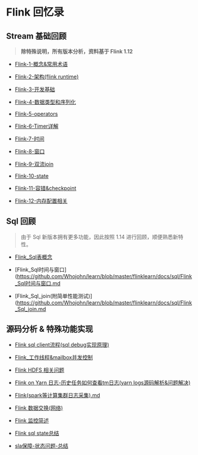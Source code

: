 # Flink 回忆录

## Stream 基础回顾
> **除特殊说明，所有版本分析，资料基于 Flink 1.12** 

-  [Flink-1-概念&常用术语](https://github.com/Whojohn/learn/blob/master/flinklearn/docs/Flink_概念&常用术语.md)

-  [Flink-2-架构(flink runtime)](https://github.com/Whojohn/learn/blob/master/flinklearn/docs/Flink_架构.md)

-  [Flink-3-开发基础](https://github.com/Whojohn/learn/blob/master/flinklearn/docs/Flink_开发基础.md)

-  [Flink-4-数据类型和序列化](https://github.com/Whojohn/learn/blob/master/flinklearn/docs/Flink_数据类型和序列化.md)

-  [Flink-5-operators](https://github.com/Whojohn/learn/blob/master/flinklearn/docs/Flink_Operators.md)

-  [Flink-6-Timer详解](https://github.com/Whojohn/learn/blob/master/flinklearn/docs/Flink_timer.md)

-  [Flink-7-时间](https://github.com/Whojohn/learn/blob/master/flinklearn/docs/Flink_时间.md)

-  [Flink-8-窗口](https://github.com/Whojohn/learn/blob/master/flinklearn/docs/Flink_窗口.md)

-  [Flink-9-双流join](https://github.com/Whojohn/learn/blob/master/flinklearn/docs/Flink_双流join.md)

-  [Flink-10-state](https://github.com/Whojohn/learn/blob/master/flinklearn/docs/Flink_State.md)

-  [Flink-11-容错&checkpoint](https://github.com/Whojohn/learn/blob/master/flinklearn/docs/Flink_容错&checkpoint.md)

-  [Flink-12-内存配置相关](https://github.com/Whojohn/learn/blob/master/flinklearn/docs/Flink_内存模型与配置.md)

## Sql 回顾
> 由于 Sql 新版本拥有更多功能，因此按照 1.14 进行回顾，顺便熟悉新特性。

-  [Flink_Sql表概念](https://github.com/Whojohn/learn/blob/master/flinklearn/docs/sql/Flink_Sql表概念.md)

-  [Flink_Sql时间与窗口](https://github.com/Whojohn/learn/blob/master/flinklearn/docs/sql/Flink_Sql时间与窗口.md

-  [Flink_Sql_join(附简单性能测试)](https://github.com/Whojohn/learn/blob/master/flinklearn/docs/sql/Flink_Sql_join.md

## 源码分析 & 特殊功能实现

-  [Flink sql client流程(sql debug实现原理)](https://github.com/Whojohn/learn/blob/master/flinklearn/docs/Flink%20sql%20client%20%E6%B5%81%E7%A8%8B%E6%BA%90%E7%A0%81%E5%88%86%E6%9E%90.md)


-  [Flink_工作线程&mailbox并发控制](https://github.com/Whojohn/learn/blob/master/flinklearn/docs/Flink_%E5%B7%A5%E4%BD%9C%E7%BA%BF%E7%A8%8B&mailbox%E6%9C%BA%E5%88%B6.md)


-  [Flink HDFS 相关问题](https://github.com/Whojohn/learn/blob/master/flinklearn/docs/Flink_HDFS%E7%9B%B8%E5%85%B3%E9%97%AE%E9%A2%98.md)


-  [Flink on Yarn 日志-历史任务如何查看tm日志(yarn logs源码解析&问题解决)](https://github.com/Whojohn/learn/blob/master/flinklearn/docs/Flink_on_Yarn%E6%97%A5%E5%BF%97_tm%E6%97%A5%E5%BF%97%E6%9F%A5%E7%9C%8B%E9%97%AE%E9%A2%98.md)

-  [Flink(spark等计算集群日志采集).md](https://github.com/Whojohn/learn/blob/master/flinklearn/docs/Flink%20%E6%97%A5%E5%BF%97_%E7%BB%88%E6%9E%81%E8%A7%A3%E5%86%B3%E6%97%A5%E5%BF%97%E6%94%B6%E9%9B%86%E9%97%AE%E9%A2%98.md)


-  [Flink 数据交换(网络)](https://github.com/Whojohn/learn/tree/master/flinklearn/docs/Flink%20%E6%95%B0%E6%8D%AE%E4%BA%A4%E6%8D%A2(%E7%BD%91%E7%BB%9C).md)

-  [Flink 监控简述](https://github.com/Whojohn/learn/tree/master/flinklearn/docs/Flink%E7%9B%91%E6%8E%A7.md)

-  [Flink sql state总结](https://github.com/Whojohn/learn/blob/master/flinklearn/docs/Flink_sql_state_%E6%80%BB%E7%BB%93.md)

-  [sla保障-状态问题-总结](https://github.com/Whojohn/learn/blob/master/flinklearn/docs/sla%E4%BF%9D%E9%9A%9C-%E7%8A%B6%E6%80%81%E9%97%AE%E9%A2%98-%E6%80%BB%E7%BB%93.md)